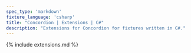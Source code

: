 ```yaml
---
spec_type: 'markdown'
fixture_language: 'csharp'
title: "Concordion | Extensions | C#"
description: "Extensions for Concordion for fixtures written in C#."
---
```


{% include extensions.md %}
